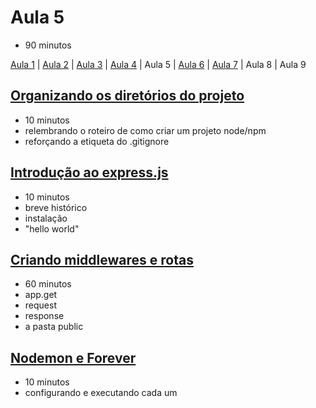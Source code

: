 # Aula 5

- 90 minutos

[Aula 1](https://github.com/sombriks/hello-nodejs-v2-aula1) | [Aula 2](https://github.com/sombriks/hello-nodejs-v2-aula2) | [Aula 3](https://github.com/sombriks/hello-nodejs-v2-aula3) | [Aula 4](https://github.com/sombriks/hello-nodejs-v2-aula4) | Aula 5 | [Aula 6](https://github.com/sombriks/hello-nodejs-v2-aula6) | [Aula 7](https://github.com/sombriks/hello-nodejs-v2-aula7) | Aula 8 | Aula 9

## [Organizando os diretórios do projeto](5.1-organizando-diretorios-do-projeto/README.md)

- 10 minutos
- relembrando o roteiro de como criar um projeto node/npm
- reforçando a etiqueta do .gitignore

## [Introdução ao express.js](5.2-introducao-ao-express.js/README.md)

- 10 minutos
- breve histórico
- instalação
- "hello world"

## [Criando middlewares e rotas](5.3-criando-middlewares-e-rotas/README.md)

- 60 minutos
- app.get
- request
- response
- a pasta public

## [Nodemon e Forever](5.4-nodemon-e-forever/README.md)

- 10 minutos
- configurando e executando cada um
